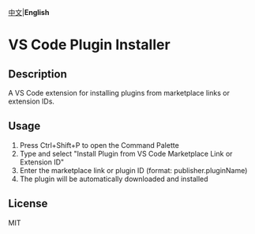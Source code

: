 [中文](README_zh.md)|**English**

# VS Code Plugin Installer

## Description
A VS Code extension for installing plugins from marketplace links or extension IDs.

## Usage
1. Press Ctrl+Shift+P to open the Command Palette
2. Type and select "Install Plugin from VS Code Marketplace Link or Extension ID"
3. Enter the marketplace link or plugin ID (format: publisher.pluginName)
4. The plugin will be automatically downloaded and installed

## License
MIT